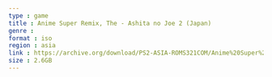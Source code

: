```yaml
---
type : game
title : Anime Super Remix, The - Ashita no Joe 2 (Japan)
genre : 
format : iso
region : asia
link : https://archive.org/download/PS2-ASIA-ROMS321COM/Anime%20Super%20Remix%2C%20The%20-%20Ashita%20no%20Joe%202%20%28Japan%29.7z
size : 2.6GB
---
```

